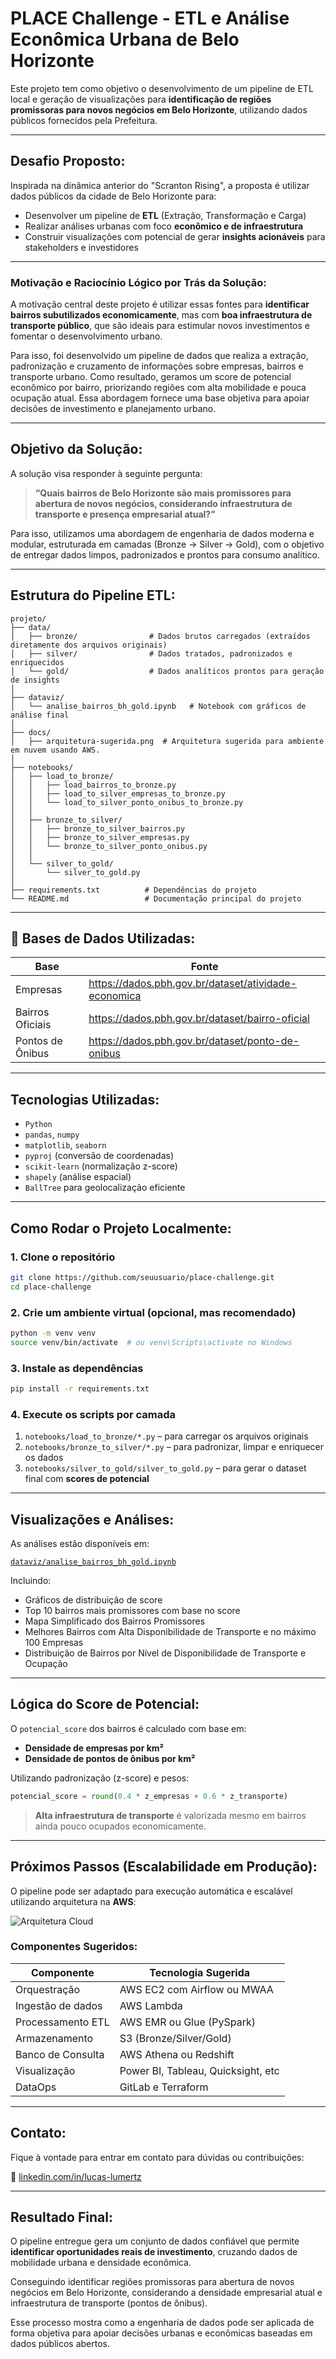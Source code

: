 # PLACE Challenge - ETL e Análise Econômica Urbana de Belo Horizonte

Este projeto tem como objetivo o desenvolvimento de um pipeline de ETL local e geração de visualizações para **identificação de regiões promissoras para novos negócios em Belo Horizonte**, utilizando dados públicos fornecidos pela Prefeitura.

---

## Desafio Proposto:

Inspirada na dinâmica anterior do "Scranton Rising", a proposta é utilizar dados públicos da cidade de Belo Horizonte para:

- Desenvolver um pipeline de **ETL** (Extração, Transformação e Carga)
- Realizar análises urbanas com foco **econômico e de infraestrutura**
- Construir visualizações com potencial de gerar **insights acionáveis** para stakeholders e investidores

---

### Motivação e Raciocínio Lógico por Trás da Solução:

A motivação central deste projeto é utilizar essas fontes para **identificar bairros subutilizados economicamente**, mas com **boa infraestrutura de transporte público**, que são ideais para estimular novos investimentos e fomentar o desenvolvimento urbano.

Para isso, foi desenvolvido um pipeline de dados que realiza a extração, padronização e cruzamento de informações sobre empresas, bairros e transporte urbano. Como resultado, geramos um score de potencial econômico por bairro, priorizando regiões com alta mobilidade e pouca ocupação atual. Essa abordagem fornece uma base objetiva para apoiar decisões de investimento e planejamento urbano.


---

## Objetivo da Solução:

A solução visa responder à seguinte pergunta:

> **“Quais bairros de Belo Horizonte são mais promissores para abertura de novos negócios, considerando infraestrutura de transporte e presença empresarial atual?”**

Para isso, utilizamos uma abordagem de engenharia de dados moderna e modular, estruturada em camadas (Bronze → Silver → Gold), com o objetivo de entregar dados limpos, padronizados e prontos para consumo analítico.

---

## Estrutura do Pipeline ETL:

```plaintext
projeto/
├── data/
│   ├── bronze/                # Dados brutos carregados (extraídos diretamente dos arquivos originais)
│   ├── silver/                # Dados tratados, padronizados e enriquecidos
│   └── gold/                  # Dados analíticos prontos para geração de insights
│
├── dataviz/
│   └── analise_bairros_bh_gold.ipynb   # Notebook com gráficos de análise final
│
├── docs/
│   ├── arquitetura-sugerida.png  # Arquitetura sugerida para ambiente em nuvem usando AWS.
│
├── notebooks/
│   ├── load_to_bronze/
│   │   ├── load_bairros_to_bronze.py
│   │   ├── load_to_silver_empresas_to_bronze.py
│   │   └── load_to_silver_ponto_onibus_to_bronze.py
│   │
│   ├── bronze_to_silver/
│   │   ├── bronze_to_silver_bairros.py
│   │   ├── bronze_to_silver_empresas.py
│   │   └── bronze_to_silver_ponto_onibus.py
│   │
│   └── silver_to_gold/
│       └── silver_to_gold.py
│
├── requirements.txt          # Dependências do projeto
└── README.md                 # Documentação principal do projeto
```

---

## 🧪 Bases de Dados Utilizadas:

| Base                  | Fonte                                                                 |
|-----------------------|-----------------------------------------------------------------------|
| Empresas              | https://dados.pbh.gov.br/dataset/atividade-economica                 |
| Bairros Oficiais      | https://dados.pbh.gov.br/dataset/bairro-oficial                      |
| Pontos de Ônibus      | https://dados.pbh.gov.br/dataset/ponto-de-onibus                     |

---

## Tecnologias Utilizadas:

- `Python`
- `pandas`, `numpy`
- `matplotlib`, `seaborn`
- `pyproj` (conversão de coordenadas)
- `scikit-learn` (normalização z-score)
- `shapely` (análise espacial)
- `BallTree` para geolocalização eficiente

---

## Como Rodar o Projeto Localmente:

### 1. Clone o repositório

```bash
git clone https://github.com/seuusuario/place-challenge.git
cd place-challenge
```

### 2. Crie um ambiente virtual (opcional, mas recomendado)

```bash
python -m venv venv
source venv/bin/activate  # ou venv\Scripts\activate no Windows
```

### 3. Instale as dependências

```bash
pip install -r requirements.txt
```

### 4. Execute os scripts por camada

1. `notebooks/load_to_bronze/*.py` – para carregar os arquivos originais
2. `notebooks/bronze_to_silver/*.py` – para padronizar, limpar e enriquecer os dados
3. `notebooks/silver_to_gold/silver_to_gold.py` – para gerar o dataset final com **scores de potencial**

---

## Visualizações e Análises:

As análises estão disponíveis em:

[`dataviz/analise_bairros_bh_gold.ipynb`](dataviz/analise_bairros_bh_gold.ipynb)

Incluindo:
- Gráficos de distribuição de score
- Top 10 bairros mais promissores com base no score
- Mapa Simplificado dos Bairros Promissores
- Melhores Bairros com Alta Disponibilidade de Transporte e no máximo 100 Empresas
- Distribuição de Bairros por Nível de Disponibilidade de Transporte e Ocupação

---

## Lógica do Score de Potencial:

O `potencial_score` dos bairros é calculado com base em:

- **Densidade de empresas por km²**
- **Densidade de pontos de ônibus por km²**

Utilizando padronização (z-score) e pesos:

```python
potencial_score = round(0.4 * z_empresas + 0.6 * z_transporte)
```

> **Alta infraestrutura de transporte** é valorizada mesmo em bairros ainda pouco ocupados economicamente.

---

## Próximos Passos (Escalabilidade em Produção):

O pipeline pode ser adaptado para execução automática e escalável utilizando arquitetura na **AWS**:

![Arquitetura Cloud](docs/arquitetura-sugerida.png)

### Componentes Sugeridos:

| Componente              | Tecnologia Sugerida         |
|-------------------------|-----------------------------|
| Orquestração            | AWS EC2 com Airflow ou MWAA  |
| Ingestão de dados       | AWS Lambda                  |
| Processamento ETL       | AWS EMR ou Glue (PySpark)   |
| Armazenamento           | S3 (Bronze/Silver/Gold)     |
| Banco de Consulta       | AWS Athena ou Redshift      |
| Visualização            | Power BI, Tableau, Quicksight, etc |
| DataOps                 | GitLab e Terraform          |

---

## Contato:

Fique à vontade para entrar em contato para dúvidas ou contribuições:

🔗 [linkedin.com/in/lucas-lumertz](https://linkedin.com/in/lucas-lumertz)

---

## Resultado Final:

O pipeline entregue gera um conjunto de dados confiável que permite **identificar oportunidades reais de investimento**, cruzando dados de mobilidade urbana e densidade econômica.

Conseguindo identificar regiões promissoras para abertura de novos negócios em Belo Horizonte, considerando a densidade empresarial atual e infraestrutura de transporte (pontos de ônibus).

Esse processo mostra como a engenharia de dados pode ser aplicada de forma objetiva para apoiar decisões urbanas e econômicas baseadas em dados públicos abertos.